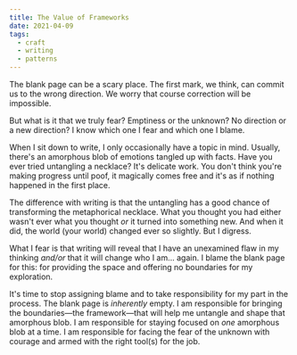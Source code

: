 ```yaml
---
title: The Value of Frameworks
date: 2021-04-09
tags:
  - craft
  - writing
  - patterns
---
```

The blank page can be a scary place. The first mark, we think, can commit us to the wrong direction. We worry that course correction will be impossible. 

<!-- excerpt -->

But what is it that we truly fear? Emptiness or the unknown? No direction or a new direction? I know which one I fear and which one I blame.

When I sit down to write, I only occasionally have a topic in mind. Usually, there's an amorphous blob of emotions tangled up with facts. Have you ever tried untangling a necklace? It's delicate work. You don't think you're making progress until poof, it magically comes free and it's as if nothing happened in the first place.

The difference with writing is that the untangling has a good chance of transforming the metaphorical necklace. What you thought you had either wasn't ever what you thought *or* it turned into something new. And when it did, the world (your world) changed ever so slightly. But I digress.

What I fear is that writing will reveal that I have an unexamined flaw in my thinking *and/or* that it will change who I am... again. I blame the blank page for this: for providing the space and offering no boundaries for my exploration.

It's time to stop assigning blame and to take responsibility for my part in the process. The blank page is *inherently* empty. I am responsible for bringing the boundaries—the framework—that will help me untangle and shape that amorphous blob. I am responsible for staying focused on *one* amorphous blob at a time. I am responsible for facing the fear of the unknown with courage and armed with the right tool(s) for the job.